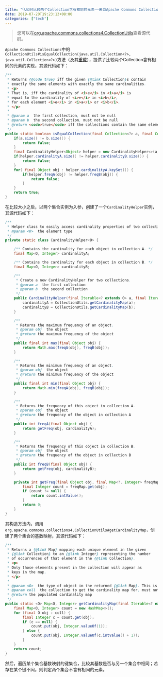 ```yaml
---
title: "🔍如何比较两个Collection含有相同的元素——来自Apache Commons Collections的实现"
date: 2019-07-20T19:23:13+08:00
categories: ["tech"]
---
```


> 您可以在[org.apache.commons.collections4.CollectionUtils](https://github.com/apache/commons-collections/blob/master/src/main/java/org/apache/commons/collections4/CollectionUtils.java)查看源代码。

`Apache Commons Collections`中的`CollectionUtils#isEqualCollection(java.util.Collection<?>, java.util.Collection<?>)`方法（及其[重载](https://github.com/apache/commons-collections/blob/master/src/main/java/org/apache/commons/collections4/CollectionUtils.java#L595)），提供了比较两个Collection含有相同的元素的实现，其源代码如下：

```java
/**
 * Returns {@code true} iff the given {@link Collection}s contain
 * exactly the same elements with exactly the same cardinalities.
 * <p>
 * That is, iff the cardinality of <i>e</i> in <i>a</i> is
 * equal to the cardinality of <i>e</i> in <i>b</i>,
 * for each element <i>e</i> in <i>a</i> or <i>b</i>.
 * </p>
 *
 * @param a  the first collection, must not be null
 * @param b  the second collection, must not be null
 * @return <code>true</code> iff the collections contain the same elements with the same cardinalities.
 */
public static boolean isEqualCollection(final Collection<?> a, final Collection<?> b) {
    if(a.size() != b.size()) {
        return false;
    }
    final CardinalityHelper<Object> helper = new CardinalityHelper<>(a, b);
    if(helper.cardinalityA.size() != helper.cardinalityB.size()) {
        return false;
    }
    for( final Object obj : helper.cardinalityA.keySet()) {
        if(helper.freqA(obj) != helper.freqB(obj)) {
            return false;
        }
    }
    return true;
}
```

在比较大小之后，以两个集合实例为入参，创建了一个`CardinalityHelper`实例，其源代码如下：

```java
/**
 * Helper class to easily access cardinality properties of two collections.
 * @param <O>  the element type
 */
private static class CardinalityHelper<O> {

    /** Contains the cardinality for each object in collection A. */
    final Map<O, Integer> cardinalityA;

    /** Contains the cardinality for each object in collection B. */
    final Map<O, Integer> cardinalityB;

    /**
     * Create a new CardinalityHelper for two collections.
     * @param a  the first collection
     * @param b  the second collection
     */
    public CardinalityHelper(final Iterable<? extends O> a, final Iterable<? extends O> b) {
        cardinalityA = CollectionUtils.getCardinalityMap(a);
        cardinalityB = CollectionUtils.getCardinalityMap(b);
    }

    /**
     * Returns the maximum frequency of an object.
     * @param obj  the object
     * @return the maximum frequency of the object
     */
    public final int max(final Object obj) {
        return Math.max(freqA(obj), freqB(obj));
    }

    /**
     * Returns the minimum frequency of an object.
     * @param obj  the object
     * @return the minimum frequency of the object
     */
    public final int min(final Object obj) {
        return Math.min(freqA(obj), freqB(obj));
    }

    /**
     * Returns the frequency of this object in collection A.
     * @param obj  the object
     * @return the frequency of the object in collection A
     */
    public int freqA(final Object obj) {
        return getFreq(obj, cardinalityA);
    }

    /**
     * Returns the frequency of this object in collection B.
     * @param obj  the object
     * @return the frequency of the object in collection B
     */
    public int freqB(final Object obj) {
        return getFreq(obj, cardinalityB);
    }

    private int getFreq(final Object obj, final Map<?, Integer> freqMap) {
        final Integer count = freqMap.get(obj);
        if (count != null) {
            return count.intValue();
        }
        return 0;
    }
}
```

其构造方法内，调用`org.apache.commons.collections4.CollectionUtils#getCardinalityMap`，创建了两个集合的基数映射，其源代码如下：

```java
/**
 * Returns a {@link Map} mapping each unique element in the given
 * {@link Collection} to an {@link Integer} representing the number
 * of occurrences of that element in the {@link Collection}.
 * <p>
 * Only those elements present in the collection will appear as
 * keys in the map.
 * </p>
 *
 * @param <O>  the type of object in the returned {@link Map}. This is a super type of &lt;I&gt;.
 * @param coll  the collection to get the cardinality map for, must not be null
 * @return the populated cardinality map
 */
public static <O> Map<O, Integer> getCardinalityMap(final Iterable<? extends O> coll) {
    final Map<O, Integer> count = new HashMap<>();
    for (final O obj : coll) {
        final Integer c = count.get(obj);
        if (c == null) {
            count.put(obj, Integer.valueOf(1));
        } else {
            count.put(obj, Integer.valueOf(c.intValue() + 1));
        }
    }
    return count;
}
```

然后，遍历某个集合基数映射的键集合，比较其基数是否与另一个集合中相同；若存在某个键不同，则判定两个集合不含有相同的元素。
